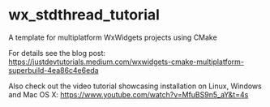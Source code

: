 # wx_stdthread_tutorial

A template for multiplatform WxWidgets projects using CMake

For details see the blog post: https://justdevtutorials.medium.com/wxwidgets-cmake-multiplatform-superbuild-4ea86c4e6eda

Also check out the video tutorial showcasing installation on Linux, Windows and Mac OS X: https://www.youtube.com/watch?v=MfuBS9n5_aY&t=4s
